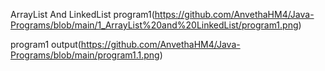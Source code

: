 ArrayList And LinkedList program1(https://github.com/AnvethaHM4/Java-Programs/blob/main/1_ArrayList%20and%20LinkedList/program1.png)

program1 output(https://github.com/AnvethaHM4/Java-Programs/blob/main/program1.1.png)
